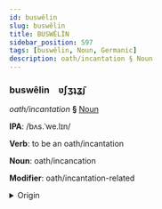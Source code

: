 ```yaml
---
id: buswêlin
slug: buswêlin
title: BUSWÊLİN
sidebar_position: 597
tags: [buswêlin, Noun, Germanic]
description: oath/incantation § Noun
---
```


### buswêlin&emsp;<span kind="abugida">ʋ́ʃʒʇʓ̃ȷ</span>

*oath/incantation* **§** [Noun](../../tags/Noun)

**IPA**: /bʌs.ˈwe.lɪn/

**Verb**: to be an oath/incantation

**Noun**: oath/incancation

**Modifier**: oath/incantation-related

<details>
    <summary>Origin</summary>
    Dutch bezwering /bəˈzʋeː.rɪŋ/<br/>
    <em>Germanic Language Family</em>
</details>